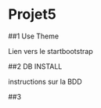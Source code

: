 # Projet5

##1 Use Theme

Lien vers le startbootstrap

##2 DB INSTALL

instructions sur la BDD

##3 
